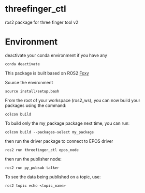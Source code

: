 # threefinger_ctl
ros2 package for three finger tool v2

# Environment

deactivate your conda environment if you have any

```
conda deactivate
```

This package is built based on ROS2 [Foxy](https://docs.ros.org/en/foxy/Tutorials/Beginner-CLI-Tools/Configuring-ROS2-Environment.html)

Source the environment
```
source install/setup.bash
```

From the root of your workspace (ros2_ws), you can now build your packages using the command:
```
colcon build
```

To build only the my_package package next time, you can run:

```console
colcon build --packages-select my_package
```


then run the driver package to connect to EPOS driver

```
ros2 run threefinger_ctl epos_node
```

then run the publisher node:

```
ros2 run py_pubsub talker
```

To see the data being published on a topic, use:

```
ros2 topic echo <topic_name>
```